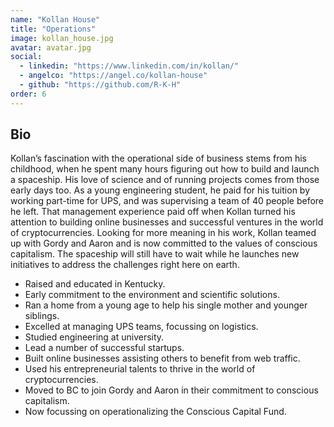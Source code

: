 ```yaml
---
name: "Kollan House"
title: "Operations"
image: kollan_house.jpg
avatar: avatar.jpg
social:
  - linkedin: "https://www.linkedin.com/in/kollan/"
  - angelco: "https://angel.co/kollan-house"
  - github: "https://github.com/R-K-H"
order: 6
---
```


## Bio

Kollan’s fascination with the operational side of business stems from his childhood, when he spent many hours figuring out how to build and launch a spaceship. His love of science and of running projects comes from those early days too. As a young engineering student, he paid for his tuition by working part-time for UPS, and was supervising a team of 40 people before he left. That management experience paid off when Kollan turned his attention to building online businesses and successful ventures in the world of cryptocurrencies. Looking for more meaning in his work, Kollan teamed up with Gordy and Aaron and is now committed to the values of conscious capitalism. The spaceship will still have to wait while he launches new initiatives to address the challenges right here on earth.

- Raised and educated in Kentucky.
- Early commitment to the environment and scientific solutions.
- Ran a home from a young age to help his single mother and younger siblings.
- Excelled at managing UPS teams, focussing on logistics.
- Studied engineering at university.
- Lead a number of successful startups.
- Built online businesses assisting others to benefit from web traffic.
- Used his entrepreneurial talents to thrive in the world of cryptocurrencies.
- Moved to BC to join Gordy and Aaron in their commitment to conscious capitalism.
- Now focussing on operationalizing the Conscious Capital Fund.
